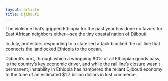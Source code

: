 ```yaml
---
layout: article
title: Djibouti
---
```

The violence that’s gripped Ethiopia for the past year has done no favors for East African neighbors either––see the tiny coastal nation of Djibouti.

In July, protestors responding to a state-led attack blocked the rail line that connects the landlocked Ethiopia to the ocean.

Djibouti’s port, through which a whopping 90% of all Ethiopian goods pass, is the country’s key economic driver, and while the rail line’s closure wasn’t permanent, instability in Ethiopia has hampered the reliant Djibouti economy to the tune of an estimated $1.7 billion dollars in lost commerce.